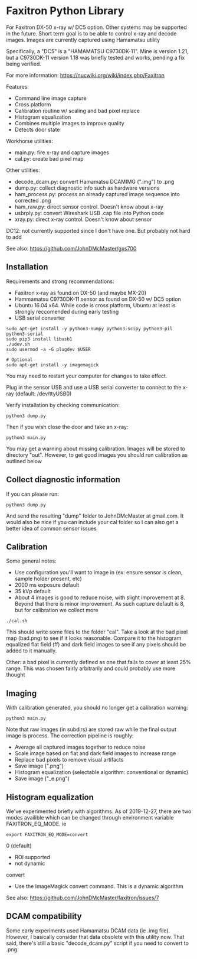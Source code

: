 # Faxitron Python Library

For Faxitron DX-50 x-ray w/ DC5 option. Other systems may be supported in the future. Short term goal is to be able to control x-ray and decode images. Images are currently captured using Hamamatsu utility

Specifically, a "DC5" is a "HAMAMATSU C9730DK-11". Mine is version 1.21, but a C9730DK-11 version 1.18 was briefly tested and works, pending a fix being verified.

For more information: https://nucwiki.org/wiki/index.php/Faxitron

Features:
* Command line image capture
* Cross platform
* Calibration routine w/ scaling and bad pixel replace
* Histogram equalization
* Combines multiple images to improve quality
* Detects door state

Workhorse utilities:
* main.py: fire x-ray and capture images
* cal.py: create bad pixel map

Other utilities:
* decode_dcam.py: convert Hamamatsu DCAMIMG (".img") to .png
* dump.py: collect diagnostic info such as hardware versions
* ham_process.py: process an already captured image sequence into corrected .png
* ham_raw.py: direct sensor control. Doesn't know about x-ray
* usbrply.py: convert Wireshark USB .cap file into Python code
* xray.py: direct x-ray control. Doesn't know about sensor

DC12: not currently supported since I don't have one. But probably not hard to add

See also: https://github.com/JohnDMcMaster/gxs700

## Installation

Requirements and strong recommendations:
  * Faxitron x-ray as found on DX-50 (and maybe MX-20)
  * Hammamatsu C9730DK-11 sensor as found on DX-50 w/ DC5 option
  * Ubuntu 16.04 x64. While code is cross platform, Ubuntu at least is strongly reccomended during early testing
  * USB serial converter

```
sudo apt-get install -y python3-numpy python3-scipy python3-pil python3-serial
sudo pip3 install libusb1
./udev.sh
sudo usermod -a -G plugdev $USER

# Optional
sudo apt-get install -y imagemagick
```

You may need to restart your computer for changes to take effect.

Plug in the sensor USB and use a USB serial converter to connect to the x-ray (default: /dev/ttyUSB0)

Verify installation by checking communication:

```
python3 dump.py
```

Then if you wish close the door and take an x-ray:

```
python3 main.py
```

You may get a warning about missing calibration. Images will be stored to directory "out". However, to get good images you should run calibration as outlined below

## Collect diagnostic information

If you can please run:
```
python3 dump.py
```
And send the resulting "dump" folder to JohnDMcMaster at gmail.com. It would also be nice if you can include your cal folder so I can also get a better idea of common sensor issues


## Calibration

Some general notes:
* Use configuration you'll want to image in (ex: ensure sensor is clean, sample holder present, etc)
* 2000 ms exposure default
* 35 kVp default
* About 4 images is good to reduce noise, with slight improvement at 8. Beyond that there is minor improvement. As such capture default is 8, but for calibration we collect more

```
./cal.sh
```

This should write some files to the folder "cal". Take a look at the bad pixel map (bad.png) to see if it looks reasonable.
Compare it to the histogram equalized flat field (ff) and dark field images to see if any pixels should be added to it manually.

Other: a bad pixel is currently defined as one that fails to cover at least 25% range. This was chosen fairly arbitrarily and could probably use more thought

## Imaging

With calibration generated, you should no longer get a calibration warning:

```
python3 main.py
```
Note that raw images (in subdirs) are stored raw while the final output image is process. The correction pipeline is roughly:
* Average all captured images together to reduce noise
* Scale image based on flat and dark field images to increase range
* Replace bad pixels to remove visual artifacts
* Save image (".png")
* Histogram equalization (selectable algorithm: conventional or dynamic)
* Save image ("_e.png")

## Histogram equalization

We've experimented briefly with algorithms. As of 2019-12-27, there are two modes availible
which can be changed through environment variable FAXITRON_EQ_MODE. ie

```
export FAXITRON_EQ_MODE=convert
```

0 (default)
* ROI supported
* not dynamic

convert
* Use the ImageMagick convert command. This is a dynamic algorithm

See also: https://github.com/JohnDMcMaster/faxitron/issues/7

## DCAM compatibility
Some early experiments used Hamamatsu DCAM data (ie .img file). However, I basically consider that data obsolete with this utility now. That said, there's still a basic "decode_dcam.py" script if you need to convert to .png

